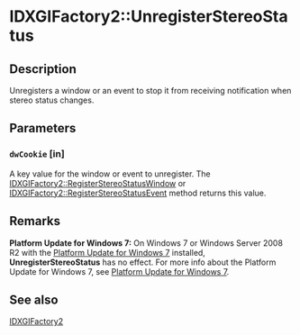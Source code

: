 # IDXGIFactory2::UnregisterStereoStatus

## Description

Unregisters a window or an event to stop it from receiving notification when stereo status changes.

## Parameters

### `dwCookie` [in]

A key value for the window or event to unregister. The [IDXGIFactory2::RegisterStereoStatusWindow](https://learn.microsoft.com/windows/desktop/api/dxgi1_2/nf-dxgi1_2-idxgifactory2-registerstereostatuswindow) or [IDXGIFactory2::RegisterStereoStatusEvent](https://learn.microsoft.com/windows/desktop/api/dxgi1_2/nf-dxgi1_2-idxgifactory2-registerstereostatusevent) method returns this value.

## Remarks

**Platform Update for Windows 7:** On Windows 7 or Windows Server 2008 R2 with the [Platform Update for Windows 7](https://support.microsoft.com/help/2670838) installed, **UnregisterStereoStatus** has no effect. For more info about the Platform Update for Windows 7, see [Platform Update for Windows 7](https://learn.microsoft.com/windows/desktop/direct3darticles/platform-update-for-windows-7).

## See also

[IDXGIFactory2](https://learn.microsoft.com/windows/desktop/api/dxgi1_2/nn-dxgi1_2-idxgifactory2)